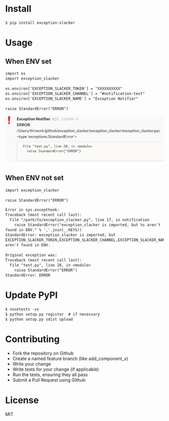 # Install

```
$ pip install exception-slacker
```

# Usage

## When ENV set

```
import os
import exception_slacker

os.environ['EXCEPTION_SLACKER_TOKEN'] = "XXXXXXXXXX"
os.environ['EXCEPTION_SLACKER_CHANNEL'] = "#notification-test"
os.environ['EXCEPTION_SLACKER_NAME'] = "Exception Notifier"

raise StandardError("ERROR")
```

![screenshot](https://raw.githubusercontent.com/hassaku/exception-slacker/master/screenshot.png)

## When ENV not set

```
import exception_slacker

raise StandardError("ERROR")
```

```
Error in sys.excepthook:
Traceback (most recent call last):
  File "/path/to/exception_slacker.py", line 17, in notification
    raise StandardError("exception_slacker is imported, but %s aren't found in ENV." % ','.join(__KEYS))
StandardError: exception_slacker is imported, but EXCEPTION_SLACKER_TOKEN,EXCEPTION_SLACKER_CHANNEL,EXCEPTION_SLACKER_NAME aren't found in ENV.

Original exception was:
Traceback (most recent call last):
  File "test.py", line 20, in <module>
    raise StandardError("ERROR")
StandardError: ERROR
```

# Update PyPI

```
$ nosetests -vs
$ python setup.py register  # if necessary
$ python setup.py sdist upload
```

# Contributing

- Fork the repository on Github
- Create a named feature branch (like add_component_x)
- Write your change
- Write tests for your change (if applicable)
- Run the tests, ensuring they all pass
- Submit a Pull Request using Github

# License

MIT
